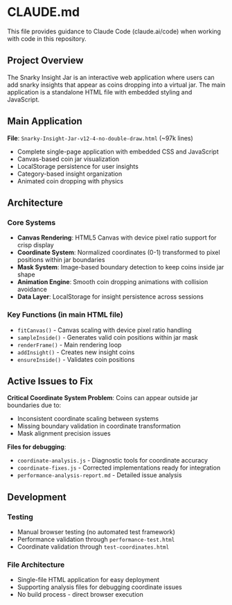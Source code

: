 # CLAUDE.md

This file provides guidance to Claude Code (claude.ai/code) when working with code in this repository.

## Project Overview

The Snarky Insight Jar is an interactive web application where users can add snarky insights that appear as coins dropping into a virtual jar. The main application is a standalone HTML file with embedded styling and JavaScript.

## Main Application

**File**: `Snarky-Insight-Jar-v12-4-no-double-draw.html` (~97k lines)
- Complete single-page application with embedded CSS and JavaScript
- Canvas-based coin jar visualization 
- LocalStorage persistence for user insights
- Category-based insight organization
- Animated coin dropping with physics

## Architecture

### Core Systems
- **Canvas Rendering**: HTML5 Canvas with device pixel ratio support for crisp display
- **Coordinate System**: Normalized coordinates (0-1) transformed to pixel positions within jar boundaries  
- **Mask System**: Image-based boundary detection to keep coins inside jar shape
- **Animation Engine**: Smooth coin dropping animations with collision avoidance
- **Data Layer**: LocalStorage for insight persistence across sessions

### Key Functions (in main HTML file)
- `fitCanvas()` - Canvas scaling with device pixel ratio handling
- `sampleInside()` - Generates valid coin positions within jar mask
- `renderFrame()` - Main rendering loop
- `addInsight()` - Creates new insight coins
- `ensureInside()` - Validates coin positions

## Active Issues to Fix

**Critical Coordinate System Problem**: Coins can appear outside jar boundaries due to:
- Inconsistent coordinate scaling between systems
- Missing boundary validation in coordinate transformation
- Mask alignment precision issues

**Files for debugging**: 
- `coordinate-analysis.js` - Diagnostic tools for coordinate accuracy
- `coordinate-fixes.js` - Corrected implementations ready for integration
- `performance-analysis-report.md` - Detailed issue analysis

## Development

### Testing
- Manual browser testing (no automated test framework)
- Performance validation through `performance-test.html`
- Coordinate validation through `test-coordinates.html`

### File Architecture
- Single-file HTML application for easy deployment
- Supporting analysis files for debugging coordinate issues
- No build process - direct browser execution